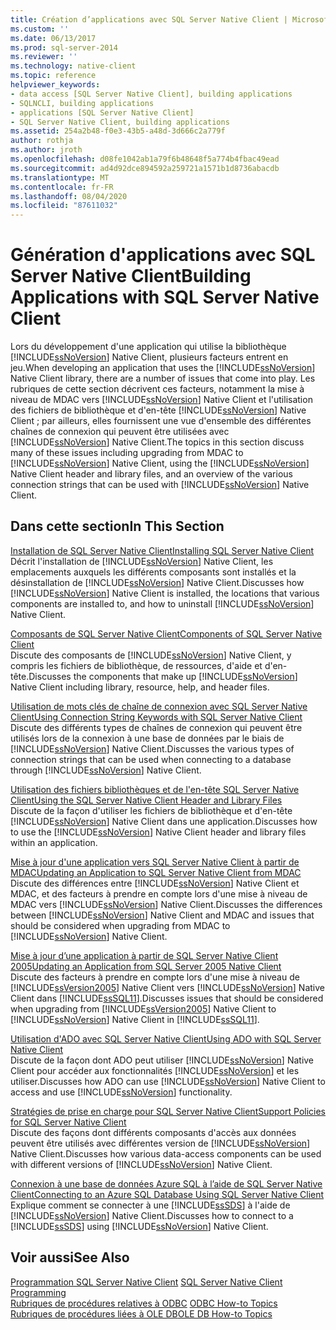 ```yaml
---
title: Création d’applications avec SQL Server Native Client | Microsoft Docs
ms.custom: ''
ms.date: 06/13/2017
ms.prod: sql-server-2014
ms.reviewer: ''
ms.technology: native-client
ms.topic: reference
helpviewer_keywords:
- data access [SQL Server Native Client], building applications
- SQLNCLI, building applications
- applications [SQL Server Native Client]
- SQL Server Native Client, building applications
ms.assetid: 254a2b48-f0e3-43b5-a48d-3d666c2a779f
author: rothja
ms.author: jroth
ms.openlocfilehash: d08fe1042ab1a79f6b48648f5a774b4fbac49ead
ms.sourcegitcommit: ad4d92dce894592a259721a1571b1d8736abacdb
ms.translationtype: MT
ms.contentlocale: fr-FR
ms.lasthandoff: 08/04/2020
ms.locfileid: "87611032"
---
```

# <a name="building-applications-with-sql-server-native-client"></a><span data-ttu-id="5a25f-102">Génération d'applications avec SQL Server Native Client</span><span class="sxs-lookup"><span data-stu-id="5a25f-102">Building Applications with SQL Server Native Client</span></span>
  <span data-ttu-id="5a25f-103">Lors du développement d'une application qui utilise la bibliothèque [!INCLUDE[ssNoVersion](../../../includes/ssnoversion-md.md)] Native Client, plusieurs facteurs entrent en jeu.</span><span class="sxs-lookup"><span data-stu-id="5a25f-103">When developing an application that uses the [!INCLUDE[ssNoVersion](../../../includes/ssnoversion-md.md)] Native Client library, there are a number of issues that come into play.</span></span> <span data-ttu-id="5a25f-104">Les rubriques de cette section décrivent ces facteurs, notamment la mise à niveau de MDAC vers [!INCLUDE[ssNoVersion](../../../includes/ssnoversion-md.md)] Native Client et l'utilisation des fichiers de bibliothèque et d'en-tête [!INCLUDE[ssNoVersion](../../../includes/ssnoversion-md.md)] Native Client ; par ailleurs, elles fournissent une vue d'ensemble des différentes chaînes de connexion qui peuvent être utilisées avec [!INCLUDE[ssNoVersion](../../../includes/ssnoversion-md.md)] Native Client.</span><span class="sxs-lookup"><span data-stu-id="5a25f-104">The topics in this section discuss many of these issues including upgrading from MDAC to [!INCLUDE[ssNoVersion](../../../includes/ssnoversion-md.md)] Native Client, using the [!INCLUDE[ssNoVersion](../../../includes/ssnoversion-md.md)] Native Client header and library files, and an overview of the various connection strings that can be used with [!INCLUDE[ssNoVersion](../../../includes/ssnoversion-md.md)] Native Client.</span></span>  
  
## <a name="in-this-section"></a><span data-ttu-id="5a25f-105">Dans cette section</span><span class="sxs-lookup"><span data-stu-id="5a25f-105">In This Section</span></span>  
 [<span data-ttu-id="5a25f-106">Installation de SQL Server Native Client</span><span class="sxs-lookup"><span data-stu-id="5a25f-106">Installing SQL Server Native Client</span></span>](installing-sql-server-native-client.md)  
 <span data-ttu-id="5a25f-107">Décrit l'installation de [!INCLUDE[ssNoVersion](../../../includes/ssnoversion-md.md)] Native Client, les emplacements auxquels les différents composants sont installés et la désinstallation de [!INCLUDE[ssNoVersion](../../../includes/ssnoversion-md.md)] Native Client.</span><span class="sxs-lookup"><span data-stu-id="5a25f-107">Discusses how [!INCLUDE[ssNoVersion](../../../includes/ssnoversion-md.md)] Native Client is installed, the locations that various components are installed to, and how to uninstall [!INCLUDE[ssNoVersion](../../../includes/ssnoversion-md.md)] Native Client.</span></span>  
  
 [<span data-ttu-id="5a25f-108">Composants de SQL Server Native Client</span><span class="sxs-lookup"><span data-stu-id="5a25f-108">Components of SQL Server Native Client</span></span>](components-of-sql-server-native-client.md)  
 <span data-ttu-id="5a25f-109">Discute des composants de [!INCLUDE[ssNoVersion](../../../includes/ssnoversion-md.md)] Native Client, y compris les fichiers de bibliothèque, de ressources, d'aide et d'en-tête.</span><span class="sxs-lookup"><span data-stu-id="5a25f-109">Discusses the components that make up [!INCLUDE[ssNoVersion](../../../includes/ssnoversion-md.md)] Native Client including library, resource, help, and header files.</span></span>  
  
 [<span data-ttu-id="5a25f-110">Utilisation de mots clés de chaîne de connexion avec SQL Server Native Client</span><span class="sxs-lookup"><span data-stu-id="5a25f-110">Using Connection String Keywords with SQL Server Native Client</span></span>](using-connection-string-keywords-with-sql-server-native-client.md)  
 <span data-ttu-id="5a25f-111">Discute des différents types de chaînes de connexion qui peuvent être utilisés lors de la connexion à une base de données par le biais de [!INCLUDE[ssNoVersion](../../../includes/ssnoversion-md.md)] Native Client.</span><span class="sxs-lookup"><span data-stu-id="5a25f-111">Discusses the various types of connection strings that can be used when connecting to a database through [!INCLUDE[ssNoVersion](../../../includes/ssnoversion-md.md)] Native Client.</span></span>  
  
 [<span data-ttu-id="5a25f-112">Utilisation des fichiers bibliothèques et de l'en-tête SQL Server Native Client</span><span class="sxs-lookup"><span data-stu-id="5a25f-112">Using the SQL Server Native Client Header and Library Files</span></span>](using-the-sql-server-native-client-header-and-library-files.md)  
 <span data-ttu-id="5a25f-113">Discute de la façon d'utiliser les fichiers de bibliothèque et d'en-tête [!INCLUDE[ssNoVersion](../../../includes/ssnoversion-md.md)] Native Client dans une application.</span><span class="sxs-lookup"><span data-stu-id="5a25f-113">Discusses how to use the [!INCLUDE[ssNoVersion](../../../includes/ssnoversion-md.md)] Native Client header and library files within an application.</span></span>  
  
 [<span data-ttu-id="5a25f-114">Mise à jour d'une application vers SQL Server Native Client à partir de MDAC</span><span class="sxs-lookup"><span data-stu-id="5a25f-114">Updating an Application to SQL Server Native Client from MDAC</span></span>](updating-an-application-to-sql-server-native-client-from-mdac.md)  
 <span data-ttu-id="5a25f-115">Discute des différences entre [!INCLUDE[ssNoVersion](../../../includes/ssnoversion-md.md)] Native Client et MDAC, et des facteurs à prendre en compte lors d'une mise à niveau de MDAC vers [!INCLUDE[ssNoVersion](../../../includes/ssnoversion-md.md)] Native Client.</span><span class="sxs-lookup"><span data-stu-id="5a25f-115">Discusses the differences between [!INCLUDE[ssNoVersion](../../../includes/ssnoversion-md.md)] Native Client and MDAC and issues that should be considered when upgrading from MDAC to [!INCLUDE[ssNoVersion](../../../includes/ssnoversion-md.md)] Native Client.</span></span>  
  
 [<span data-ttu-id="5a25f-116">Mise à jour d’une application à partir de SQL Server Native Client 2005</span><span class="sxs-lookup"><span data-stu-id="5a25f-116">Updating an Application from SQL Server 2005 Native Client</span></span>](updating-an-application-from-sql-server-2005-native-client.md)  
 <span data-ttu-id="5a25f-117">Discute des facteurs à prendre en compte lors d'une mise à niveau de [!INCLUDE[ssVersion2005](../../../includes/ssversion2005-md.md)] Native Client vers [!INCLUDE[ssNoVersion](../../../includes/ssnoversion-md.md)] Native Client dans [!INCLUDE[ssSQL11](../../../includes/sssql11-md.md)].</span><span class="sxs-lookup"><span data-stu-id="5a25f-117">Discusses issues that should be considered when upgrading from [!INCLUDE[ssVersion2005](../../../includes/ssversion2005-md.md)] Native Client to [!INCLUDE[ssNoVersion](../../../includes/ssnoversion-md.md)] Native Client in [!INCLUDE[ssSQL11](../../../includes/sssql11-md.md)].</span></span>  
  
 [<span data-ttu-id="5a25f-118">Utilisation d'ADO avec SQL Server Native Client</span><span class="sxs-lookup"><span data-stu-id="5a25f-118">Using ADO with SQL Server Native Client</span></span>](using-ado-with-sql-server-native-client.md)  
 <span data-ttu-id="5a25f-119">Discute de la façon dont ADO peut utiliser [!INCLUDE[ssNoVersion](../../../includes/ssnoversion-md.md)] Native Client pour accéder aux fonctionnalités [!INCLUDE[ssNoVersion](../../../includes/ssnoversion-md.md)] et les utiliser.</span><span class="sxs-lookup"><span data-stu-id="5a25f-119">Discusses how ADO can use [!INCLUDE[ssNoVersion](../../../includes/ssnoversion-md.md)] Native Client to access and use [!INCLUDE[ssNoVersion](../../../includes/ssnoversion-md.md)] functionality.</span></span>  
  
 [<span data-ttu-id="5a25f-120">Stratégies de prise en charge pour SQL Server Native Client</span><span class="sxs-lookup"><span data-stu-id="5a25f-120">Support Policies for SQL Server Native Client</span></span>](support-policies-for-sql-server-native-client.md)  
 <span data-ttu-id="5a25f-121">Discute des façons dont différents composants d'accès aux données peuvent être utilisés avec différentes version de [!INCLUDE[ssNoVersion](../../../includes/ssnoversion-md.md)] Native Client.</span><span class="sxs-lookup"><span data-stu-id="5a25f-121">Discusses how various data-access components can be used with different versions of [!INCLUDE[ssNoVersion](../../../includes/ssnoversion-md.md)] Native Client.</span></span>  
  
 [<span data-ttu-id="5a25f-122">Connexion à une base de données Azure SQL à l’aide de SQL Server Native Client</span><span class="sxs-lookup"><span data-stu-id="5a25f-122">Connecting to an Azure SQL Database Using SQL Server Native Client</span></span>](connecting-to-a-windows-azure-sql-database-using-sql-server-native-client.md)  
 <span data-ttu-id="5a25f-123">Explique comment se connecter à une [!INCLUDE[ssSDS](../../../includes/sssds-md.md)] à l'aide de [!INCLUDE[ssNoVersion](../../../includes/ssnoversion-md.md)] Native Client.</span><span class="sxs-lookup"><span data-stu-id="5a25f-123">Discusses how to connect to a [!INCLUDE[ssSDS](../../../includes/sssds-md.md)] using [!INCLUDE[ssNoVersion](../../../includes/ssnoversion-md.md)] Native Client.</span></span>  
  
## <a name="see-also"></a><span data-ttu-id="5a25f-124">Voir aussi</span><span class="sxs-lookup"><span data-stu-id="5a25f-124">See Also</span></span>  
 <span data-ttu-id="5a25f-125">[Programmation SQL Server Native Client](../sql-server-native-client-programming.md) </span><span class="sxs-lookup"><span data-stu-id="5a25f-125">[SQL Server Native Client Programming](../sql-server-native-client-programming.md) </span></span>  
 <span data-ttu-id="5a25f-126">[Rubriques de procédures relatives à ODBC](../../native-client-odbc-how-to/odbc-how-to-topics.md) </span><span class="sxs-lookup"><span data-stu-id="5a25f-126">[ODBC How-to Topics](../../native-client-odbc-how-to/odbc-how-to-topics.md) </span></span>  
 [<span data-ttu-id="5a25f-127">Rubriques de procédures liées à OLE DB</span><span class="sxs-lookup"><span data-stu-id="5a25f-127">OLE DB How-to Topics</span></span>](../../native-client-ole-db-how-to/ole-db-how-to-topics.md)  
  
  
